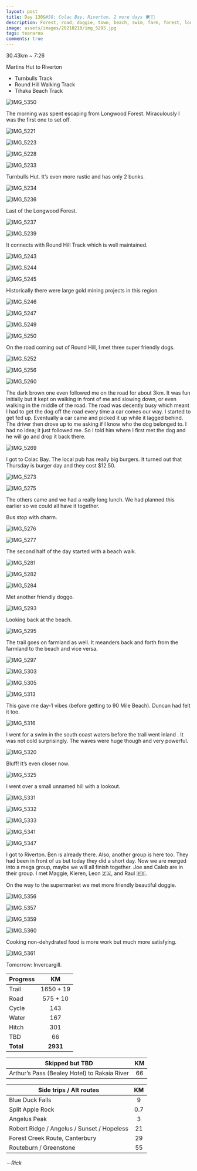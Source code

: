 ```yaml
---
layout: post
title: Day 130&#58; Colac Bay, Riverton. 2 more days 🐕🦮🐩
description: Forest, road, doggie, town, beach, swim, farm, forest, lookout, road, town.
image: assets/images/20210218/img_5295.jpg
tags: teararoa
comments: true
---
```


30.43km ~ 7:26

Martins Hut to Riverton

- Turnbulls Track
- Round Hill Walking Track
- Tihaka Beach Track

![IMG_5350](/assets/images/20210218/img_5350.jpg)

The morning was spent escaping from Longwood Forest. Miraculously I was the first one to set off. 

![IMG_5221](/assets/images/20210218/img_5221.jpg)

![IMG_5223](/assets/images/20210218/img_5223.jpg)

![IMG_5228](/assets/images/20210218/img_5228.jpg)

![IMG_5233](/assets/images/20210218/img_5233.jpg)

Turnbulls Hut. It’s even more rustic and has only 2 bunks. 

![IMG_5234](/assets/images/20210218/img_5234.jpg)

![IMG_5236](/assets/images/20210218/img_5236.jpg)

Last of the Longwood Forest. 

![IMG_5237](/assets/images/20210218/img_5237.jpg)

![IMG_5239](/assets/images/20210218/img_5239.jpg)

It connects with Round Hill Track which is well maintained. 

![IMG_5243](/assets/images/20210218/img_5243.jpg)

![IMG_5244](/assets/images/20210218/img_5244.jpg)

![IMG_5245](/assets/images/20210218/img_5245.jpg)

Historically there were large gold mining projects in this region. 

![IMG_5246](/assets/images/20210218/img_5246.jpg)

![IMG_5247](/assets/images/20210218/img_5247.jpg)

![IMG_5249](/assets/images/20210218/img_5249.jpg)

![IMG_5250](/assets/images/20210218/img_5250.jpg)

On the road coming out of Round Hill, I met three super friendly dogs. 

![IMG_5252](/assets/images/20210218/img_5252.jpg)

![IMG_5256](/assets/images/20210218/img_5256.jpg)

![IMG_5260](/assets/images/20210218/img_5260.jpg)

The dark brown one even followed me on the road for about 3km. It was fun initially but it kept on walking in front of me and slowing down, or even walking in the middle of the road. The road was decently busy which meant I had to get the dog off the road every time a car comes our way. I started to get fed up. Eventually a car came and picked it up while it lagged behind. The driver then drove up to me asking if I know who the dog belonged to. I had no idea; it just followed me. So I told him where I first met the dog and he will go and drop it back there. 

![IMG_5269](/assets/images/20210218/img_5269.jpg)

I got to Colac Bay. The local pub has really big burgers. It turned out that Thursday is burger day and they cost $12.50. 

![IMG_5273](/assets/images/20210218/img_5273.jpg)

![IMG_5275](/assets/images/20210218/img_5275.jpg)

The others came and we had a really long lunch. We had planned this earlier so we could all have it together. 

Bus stop with charm. 

![IMG_5276](/assets/images/20210218/img_5276.jpg)

![IMG_5277](/assets/images/20210218/img_5277.jpg)

The second half of the day started with a beach walk. 

![IMG_5281](/assets/images/20210218/img_5281.jpg)

![IMG_5282](/assets/images/20210218/img_5282.jpg)

![IMG_5284](/assets/images/20210218/img_5284.jpg)

Met another friendly doggo. 

![IMG_5293](/assets/images/20210218/img_5293.jpg)

Looking back at the beach. 

![IMG_5295](/assets/images/20210218/img_5295.jpg)

The trail goes on farmland as well. It meanders back and forth from the farmland to the beach and vice versa.

![IMG_5297](/assets/images/20210218/img_5297.jpg)

![IMG_5303](/assets/images/20210218/img_5303.jpg)

![IMG_5305](/assets/images/20210218/img_5305.jpg)

![IMG_5313](/assets/images/20210218/img_5313.jpg)

This gave me day-1 vibes (before getting to 90 Mile Beach). Duncan had felt it too. 

![IMG_5316](/assets/images/20210218/img_5316.jpg)

I went for a swim in the south coast waters before the trail went inland . It was not cold surprisingly. The waves were huge though and very powerful. 

![IMG_5320](/assets/images/20210218/img_5320.jpg)

Bluff! It’s even closer now. 

![IMG_5325](/assets/images/20210218/img_5325.jpg)

I went over a small unnamed hill with a lookout. 

![IMG_5331](/assets/images/20210218/img_5331.jpg)

![IMG_5332](/assets/images/20210218/img_5332.jpg)

![IMG_5333](/assets/images/20210218/img_5333.jpg)

![IMG_5341](/assets/images/20210218/img_5341.jpg)

![IMG_5347](/assets/images/20210218/img_5347.jpg)

I got to Riverton. Ben is already there. Also, another group is here too. They had been in front of us but today they did a short day. Now we are merged into a mega group, maybe we will all finish together. Joe and Caleb are in their group. I met Maggie, Kieren, Leon 🇿🇦, and Raul 🇪🇸.

On the way to the supermarket we met more friendly beautiful doggie. 

![IMG_5356](/assets/images/20210218/img_5356.jpg)

![IMG_5357](/assets/images/20210218/img_5357.jpg)

![IMG_5359](/assets/images/20210218/img_5359.jpg)

![IMG_5360](/assets/images/20210218/img_5360.jpg)

Cooking non-dehydrated food is more work but much more satisfying. 

![IMG_5361](/assets/images/20210218/img_5361.jpg)

Tomorrow: Invercargill. 


| Progress | KM |
| ---- |:----:|
| Trail | 1650 + 19 |
| Road | 575 + 10 |
| Cycle | 143 |
| Water | 167 |
| Hitch | 301 |
| TBD | 66 |
| **Total** | **2931** |

| Skipped but TBD | KM |
| ---- |:----:|
| Arthur’s Pass (Bealey Hotel) to Rakaia River | 66 |

| Side trips / Alt routes | KM |
| ---- |:----:|
| Blue Duck Falls | 9 |
| Split Apple Rock | 0.7 |
| Angelus Peak | 3 |
| Robert Ridge / Angelus / Sunset / Hopeless | 21 |
| Forest Creek Route, Canterbury | 29 |
| Routeburn / Greenstone | 55 |

－_Rick_
